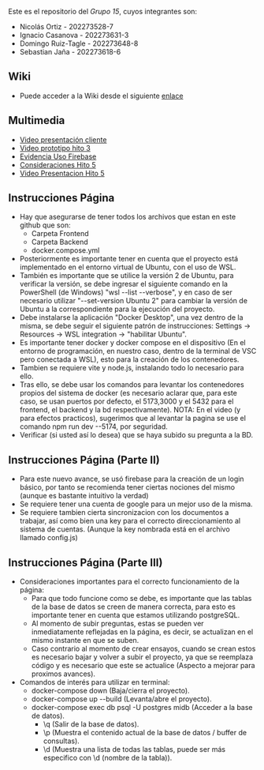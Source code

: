 Este es el repositorio del *Grupo 15*, cuyos integrantes son:

* Nicolás Ortiz - 202273528-7
* Ignacio Casanova - 202273631-3
* Domingo Ruiz-Tagle - 202273648-8
* Sebastian Jaña - 202273618-6

## Wiki
* Puede acceder a la Wiki desde el siguiente [enlace](https://github.com/xDoRuTa/GRUPO15-2025-PROYINF/wiki)

## Multimedia
* [Video presentación cliente](https://aula.usm.cl/mod/resource/view.php?id=6322574)
* [Video prototipo hito 3](https://youtu.be/MSrKbSECel8)
* [Evidencia Uso Firebase](https://github.com/xDoRuTa/GRUPO15-2025-PROYINF/discussions/8)
* [Consideraciones Hito 5](https://github.com/xDoRuTa/GRUPO15-2025-PROYINF/discussions/10)
* [Video Presentacion Hito 5](https://youtu.be/Zz3AJAsyoBA)
## Instrucciones Página

* Hay que asegurarse de tener todos los archivos que estan en este github que son:
    * Carpeta Frontend
    * Carpeta Backend
    * docker.compose.yml
* Posteriormente es importante tener en cuenta que el proyecto está implementado en el entorno virtual de Ubuntu, con el uso de WSL.
* También es importante que se utilice la versión 2 de Ubuntu, para verificar la versión, se debe ingresar el siguiente comando en la PowerShell (de Windows) "wsl --list --verbose", y en caso de ser necesario utilizar "--set-version Ubuntu 2" para cambiar la versión de Ubuntu a la correspondiente para la ejecución del proyecto.
* Debe instalarse la aplicación "Docker Desktop", una vez dentro de la misma, se debe seguir el siguiente patrón de instrucciones: Settings -> Resources -> WSL integration -> "habilitar Ubuntu".
* Es importante tener docker y docker compose en el dispositivo (En el entorno de programación, en nuestro caso, dentro de la terminal de VSC pero conectada a WSL), esto para la creación de los contenedores.
* Tambien se requiere vite y node.js, instalando todo lo necesario para ello.
* Tras ello, se debe usar los comandos para levantar los contenedores propios del sistema de docker (es necesario aclarar que,
  para este caso, se usan puertos por defecto, el 5173,3000 y el 5432 para el frontend, el backend y la bd respectivamente).
  NOTA: En el video (y para efectos practicos), sugerimos que al levantar la pagina se use el comando npm run dev --5174, por seguridad.
* Verificar (si usted así lo desea) que se haya subido su pregunta a la BD.

## Instrucciones Página (Parte II)
* Para este nuevo avance, se usó firebase para la creación de un login básico, por tanto se recomienda tener ciertas nociones del mismo (aunque es bastante intuitivo la verdad)
* Se requiere tener una cuenta de google para un mejor uso de la misma.
* Se requiere tambien cierta sincronizacion con los documentos a trabajar, así como bien una key para el correcto direccionamiento al sistema de cuentas. (Aunque la key nombrada está en el archivo llamado config.js)

## Instrucciones Página (Parte III)
* Consideraciones importantes para el correcto funcionamiento de la página:
   * Para que todo funcione como se debe, es importante que las tablas de la base de datos se creen de manera correcta, para esto es importante tener en cuenta que estamos utilizando postgreSQL.
   * Al momento de subir preguntas, estas se pueden ver inmediatamente reflejadas en la página, es decir, se actualizan en el mismo instante en que se suben.
   * Caso contrario al momento de crear ensayos, cuando se crean estos es necesario bajar y volver a subir el proyecto, ya que se reemplaza código y es necesario que este se actualice (Aspecto a mejorar para proximos avances).
* Comandos de interés para utilizar en terminal:
   * docker-compose down (Baja/cierra el proyecto).
   * docker-compose up --build (Levanta/abre el proyecto).
   * docker-compose exec db psql -U postgres midb (Acceder a la base de datos).
        * \q (Salir de la base de datos).
        * \p (Muestra el contenido actual de la base de datos / buffer de consultas).
        * \d (Muestra una lista de todas las tablas, puede ser más especifico con \d (nombre de la tabla)).
